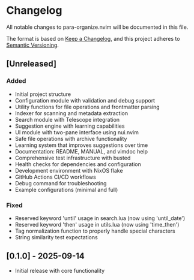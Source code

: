 # Changelog

All notable changes to para-organize.nvim will be documented in this file.

The format is based on [Keep a Changelog](https://keepachangelog.com/en/1.0.0/),
and this project adheres to [Semantic Versioning](https://semver.org/spec/v2.0.0.html).

## [Unreleased]

### Added
- Initial project structure
- Configuration module with validation and debug support
- Utility functions for file operations and frontmatter parsing
- Indexer for scanning and metadata extraction
- Search module with Telescope integration
- Suggestion engine with learning capabilities
- UI module with two-pane interface using nui.nvim
- Safe file operations with archive functionality
- Learning system that improves suggestions over time
- Documentation: README, MANUAL, and vimdoc help
- Comprehensive test infrastructure with busted
- Health checks for dependencies and configuration
- Development environment with NixOS flake
- GitHub Actions CI/CD workflows
- Debug command for troubleshooting
- Example configurations (minimal and full)

### Fixed
- Reserved keyword 'until' usage in search.lua (now using 'until_date')
- Reserved keyword 'then' usage in utils.lua (now using 'time_then')
- Tag normalization function to properly handle special characters
- String similarity test expectations

## [0.1.0] - 2025-09-14
- Initial release with core functionality
